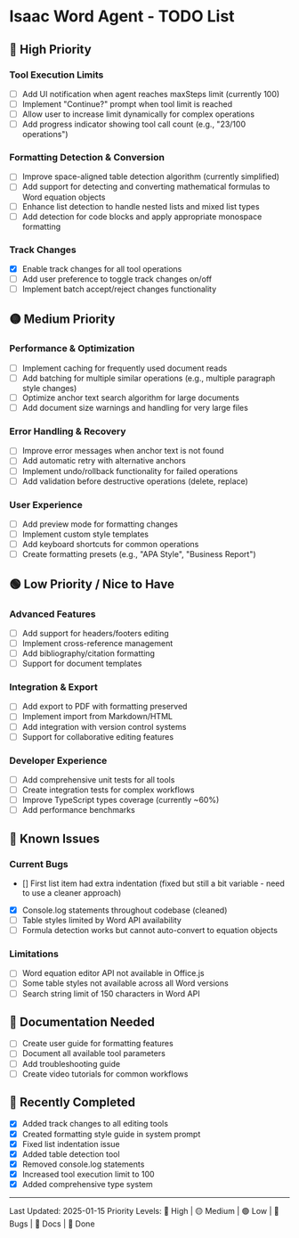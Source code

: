 # Isaac Word Agent - TODO List

## 🔴 High Priority

### Tool Execution Limits
- [ ] Add UI notification when agent reaches maxSteps limit (currently 100)
- [ ] Implement "Continue?" prompt when tool limit is reached
- [ ] Allow user to increase limit dynamically for complex operations
- [ ] Add progress indicator showing tool call count (e.g., "23/100 operations")

### Formatting Detection & Conversion
- [ ] Improve space-aligned table detection algorithm (currently simplified)
- [ ] Add support for detecting and converting mathematical formulas to Word equation objects
- [ ] Enhance list detection to handle nested lists and mixed list types
- [ ] Add detection for code blocks and apply appropriate monospace formatting

### Track Changes
- [x] Enable track changes for all tool operations
- [ ] Add user preference to toggle track changes on/off
- [ ] Implement batch accept/reject changes functionality

## 🟡 Medium Priority

### Performance & Optimization
- [ ] Implement caching for frequently used document reads
- [ ] Add batching for multiple similar operations (e.g., multiple paragraph style changes)
- [ ] Optimize anchor text search algorithm for large documents
- [ ] Add document size warnings and handling for very large files

### Error Handling & Recovery
- [ ] Improve error messages when anchor text is not found
- [ ] Add automatic retry with alternative anchors
- [ ] Implement undo/rollback functionality for failed operations
- [ ] Add validation before destructive operations (delete, replace)

### User Experience
- [ ] Add preview mode for formatting changes
- [ ] Implement custom style templates
- [ ] Add keyboard shortcuts for common operations
- [ ] Create formatting presets (e.g., "APA Style", "Business Report")

## 🟢 Low Priority / Nice to Have

### Advanced Features
- [ ] Add support for headers/footers editing
- [ ] Implement cross-reference management
- [ ] Add bibliography/citation formatting
- [ ] Support for document templates

### Integration & Export
- [ ] Add export to PDF with formatting preserved
- [ ] Implement import from Markdown/HTML
- [ ] Add integration with version control systems
- [ ] Support for collaborative editing features

### Developer Experience
- [ ] Add comprehensive unit tests for all tools
- [ ] Create integration tests for complex workflows
- [ ] Improve TypeScript types coverage (currently ~60%)
- [ ] Add performance benchmarks

## 🐛 Known Issues

### Current Bugs
- [] First list item had extra indentation (fixed but still a bit variable - need to use a cleaner approach)
- [x] Console.log statements throughout codebase (cleaned)
- [ ] Table styles limited by Word API availability
- [ ] Formula detection works but cannot auto-convert to equation objects

### Limitations
- [ ] Word equation editor API not available in Office.js
- [ ] Some table styles not available across all Word versions
- [ ] Search string limit of 150 characters in Word API

## 📝 Documentation Needed

- [ ] Create user guide for formatting features
- [ ] Document all available tool parameters
- [ ] Add troubleshooting guide
- [ ] Create video tutorials for common workflows

## 🔄 Recently Completed

- [x] Added track changes to all editing tools
- [x] Created formatting style guide in system prompt
- [x] Fixed list indentation issue
- [x] Added table detection tool
- [x] Removed console.log statements
- [x] Increased tool execution limit to 100
- [x] Added comprehensive type system

---

Last Updated: 2025-01-15
Priority Levels: 🔴 High | 🟡 Medium | 🟢 Low | 🐛 Bugs | 📝 Docs | 🔄 Done